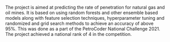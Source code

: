 The project is aimed at predicting the rate of penetration for natural gas and oil mines. It is based on using random forests and other ensemble based models along with feature selection techniques, hyperparameter tuning and randomized and grid search methods to achieve an accuracy of above 95%. This was done as a part of the PetroCoder National Challenge 2021. The project achieved a national rank of 4 in the competition.
